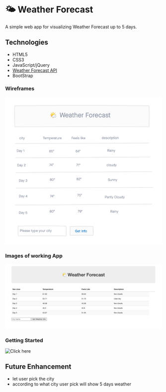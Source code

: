 # 🌤 Weather Forecast

A simple web app for visualizing Weather Forecast up to 5 days.

## Technologies
- HTML5
- CSS3
- JavaScript/jQuery
- [Weather Forecast API](https://openweathermap.org/forecast16)
- BootStrap

### Wireframes
![screenshot](img/wireframe.png)

### Images of working App
![screenshot](img/appScreenShot.png) 

### Getting Started
![Click here](https://avisa-ga.github.io/first-web-app-project/)

## Future Enhancement
- let user pick the city
- according to what city user pick will show 5 days weather
